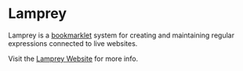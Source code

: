 Lamprey
=======

Lamprey is a [bookmarklet](https://en.wikipedia.org/wiki/Bookmarklet) system for creating and maintaining regular expressions connected to live websites.

Visit the [Lamprey Website](http://woj.com/lamprey) for more info.
